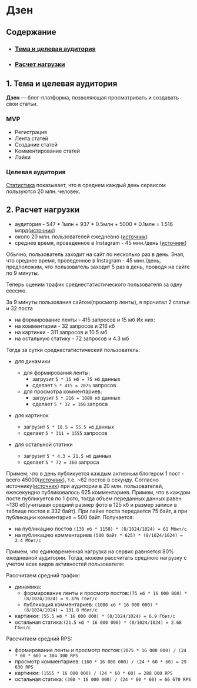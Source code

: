 # Дзен
## Содержание

* ### [Тема и целевая аудитория](#1)
* ### [Расчет нагрузки](#2)

## 1. Тема и целевая аудитория <a name="1"></a>
**Дзен** — блог-платформа, позволяющая просматривать и создавать свои статьи.

### MVP
- Регистрация
- Лента статей
- Создание статей 
- Комментирование статей
- Лайки

### Целевая аудитория 
[Статистика](https://ru.m.wikipedia.org/wiki/%D0%94%D0%B7%D0%B5%D0%BD_(%D0%BA%D0%BE%D0%BD%D1%82%D0%B5%D0%BD%D1%82%D0%BD%D0%B0%D1%8F_%D0%BF%D0%BB%D0%B0%D1%82%D1%84%D0%BE%D1%80%D0%BC%D0%B0)) показывает, что в среднем каждый день сервисом пользуются 20 млн. человек.

## 2. Расчет нагрузки <a name="2"></a>

* аудитория - 547 * 1млн + 937 * 0.5млн + 5000 * 0.1млн = 1.516 млрд([источник](https://vc.ru/media/186520-45-tysyach-blogerov-i-20-mln-polzovateley-v-den-yandeks-dzen-podvel-itogi-goda-i-rasskazal-ob-obnovleniyah-platformy))
* около 20 млн. пользователей ежедневно ([источник](https://vc.ru/media/186520-45-tysyach-blogerov-i-20-mln-polzovateley-v-den-yandeks-dzen-podvel-itogi-goda-i-rasskazal-ob-obnovleniyah-platformy))
* среднее время, проведенное в Instagram - 45 мин./день ([источник](https://vc.ru/media/186520-45-tysyach-blogerov-i-20-mln-polzovateley-v-den-yandeks-dzen-podvel-itogi-goda-i-rasskazal-ob-obnovleniyah-platformy))

Обычно, пользователь заходит на сайт по несколько раз в день.
Зная, что среднее время, проведенное в Instagram - 45 мин./день, предположим,
что пользователь заходит 5 раз в день, проводя на сайте по 9 минуты.

Теперь оценим трафик среднестатистического пользователя за одну сессию.

За 9 минуты пользования сайтом(просмотр ленты), я прочитал 2 статьи и 32 поста 
* на формирование ленты - 415 запросов и 15 мб
Их них:
* на комментарии - 32 запросов и 216 кб
* на картинки - 311 запросов и 10.5 мб
* на остальную статику - 72 запросов и 4.3 мб

Тогда за сутки среднестатистический пользователь:
* для динамики <br/>
  * для формирования ленты:
    * загрузит ```5 * 15 мб = 75 мб``` данных <br/>
    * сделает ```5 * 415 = 2075``` запросов
  * для просмотра комментариев: 
    * загрузит ```5 * 216 = 1080 кб``` данных <br/>
    * сделает ```5 * 32 = 160``` запроса

* для картинок <br/>
  * загрузит ```5 * 10.5 = 55.5 мб``` данных <br/>
  * сделает ```5 * 311 = 1555``` запросов

* для остальной статики <br/>
  * загрузит ```5 * 4.3 = 21.5 мб``` данных <br/>
  * сделает ```5 * 72 = 360``` запроса

Примем, что в день публикуется каждым активным блогером 1 пост - всего 45000([источник](https://vc.ru/media/186520-45-tysyach-blogerov-i-20-mln-polzovateley-v-den-yandeks-dzen-podvel-itogi-goda-i-rasskazal-ob-obnovleniyah-platformy)),
т.е. ~62 постов в секунду.
Согласно источнику([источник](https://vc.ru/media/186520-45-tysyach-blogerov-i-20-mln-polzovateley-v-den-yandeks-dzen-podvel-itogi-goda-i-rasskazal-ob-obnovleniyah-platformy)) при аудитории в 20 млн. пользователей, ежесекундно публиковалось 625 комментариев. 
Примем, что в каждом посте публикуется по 1 фото, тогда объем переданных данных равен ~130 кб(учитывая средний размер
фото в 125 кб и размер записи в таблице постов в 332 байт).
При лайке поста передается 75 байт, а при публикации комментария ~ 500 байт. Получается:
* на публикацию постов ```(130 кб * 1158) * (8/1024/1024) = 61 Мбит/с```
* на публикацию комментариев ```(500 байт * 625) * (8/1024/1024) = 2.4 Мбит/с```

Примем, что единовременная нагрузка на сервис равняется 80% ежедневной аудитории. Тогда, можем рассчитать среднюю 
нагрузку с учетом всех видов активностей пользователя:

Расcчитаем средний трафик:
* динамика:
  * формирование ленты и просмотр постов:```(75 мб * 16 000 000) * (8/1024/1024) = 9.376 Гбит/с```
  * публикация комментариев: ```(1080 кб * 16 000 000) * (8/1024/1024) = 131.8 Мбит/с```
* картинки: ```(55.5 мб * 16 000 000) * (8/1024/1024) = 6.9 Гбит/c```
* остальная статика:```(21.5 мб * 16 000 000) * (8/1024/1024) = 2.68 Гбит/c```

Расcчитаем средний RPS:
* формирование ленты и просмотр постов:```(2075 * 16 000 000) / (24 * 60 * 60) = 384 300 RPS```
* просмотр комментариев: ```(160 * 16 000 000) / (24 * 60 * 60) = 29 630 RPS```
* картинки: ```(1555 * 16 000 000) / (24 * 60 * 60) = 288 000 RPS```
* остальная статика: ```(360 * 16 000 000) / (24 * 60 * 60) = 66 670 RPS```
